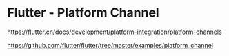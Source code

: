 # Flutter - Platform Channel

<https://flutter.cn/docs/development/platform-integration/platform-channels>

<https://github.com/flutter/flutter/tree/master/examples/platform_channel>
